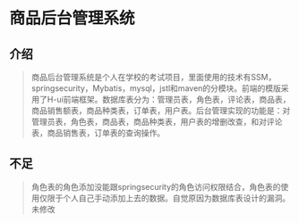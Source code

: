 # 商品后台管理系统
## 介绍
> 商品后台管理系统是个人在学校的考试项目，里面使用的技术有SSM，springsecurity，Mybatis，mysql，jstl和maven的分模块。前端的模版采用了H-ui前端框架。数据库表分为：管理员表，角色表，评论表，商品表，商品销售额表，商品种类表，订单表，用户表。后台管理实现的功能是：对管理员表，角色表，商品表，商品种类表，用户表的增删改查，和对评论表，商品销售表，订单表的查询操作。
## 不足
> 角色表的角色添加没能跟springsecurity的角色访问权限结合，角色表的使用仅限于个人自己手动添加上去的数据。自觉原因为数据库表设计的漏洞。未修改
